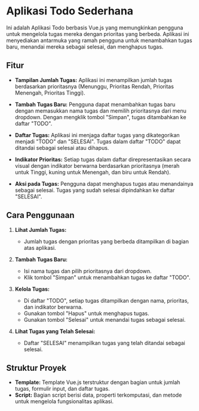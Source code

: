 # Aplikasi Todo Sederhana

Ini adalah Aplikasi Todo berbasis Vue.js yang memungkinkan pengguna untuk mengelola tugas mereka dengan prioritas yang berbeda. Aplikasi ini menyediakan antarmuka yang ramah pengguna untuk menambahkan tugas baru, menandai mereka sebagai selesai, dan menghapus tugas.

## Fitur

-   **Tampilan Jumlah Tugas:** Aplikasi ini menampilkan jumlah tugas berdasarkan prioritasnya (Menunggu, Prioritas Rendah, Prioritas Menengah, Prioritas Tinggi).
    
-   **Tambah Tugas Baru:** Pengguna dapat menambahkan tugas baru dengan memasukkan nama tugas dan memilih prioritasnya dari menu dropdown. Dengan mengklik tombol "Simpan", tugas ditambahkan ke daftar "TODO".
    
-   **Daftar Tugas:** Aplikasi ini menjaga daftar tugas yang dikategorikan menjadi "TODO" dan "SELESAI". Tugas dalam daftar "TODO" dapat ditandai sebagai selesai atau dihapus.
    
-   **Indikator Prioritas:** Setiap tugas dalam daftar direpresentasikan secara visual dengan indikator berwarna berdasarkan prioritasnya (merah untuk Tinggi, kuning untuk Menengah, dan biru untuk Rendah).
    
-   **Aksi pada Tugas:** Pengguna dapat menghapus tugas atau menandainya sebagai selesai. Tugas yang sudah selesai dipindahkan ke daftar "SELESAI".
    

## Cara Penggunaan

1.  **Lihat Jumlah Tugas:**
    
    -   Jumlah tugas dengan prioritas yang berbeda ditampilkan di bagian atas aplikasi.
2.  **Tambah Tugas Baru:**
    
    -   Isi nama tugas dan pilih prioritasnya dari dropdown.
    -   Klik tombol "Simpan" untuk menambahkan tugas ke daftar "TODO".
3.  **Kelola Tugas:**
    
    -   Di daftar "TODO", setiap tugas ditampilkan dengan nama, prioritas, dan indikator berwarna.
    -   Gunakan tombol "Hapus" untuk menghapus tugas.
    -   Gunakan tombol "Selesai" untuk menandai tugas sebagai selesai.
4.  **Lihat Tugas yang Telah Selesai:**
    
    -   Daftar "SELESAI" menampilkan tugas yang telah ditandai sebagai selesai.

## Struktur Proyek

-   **Template:** Template Vue.js terstruktur dengan bagian untuk jumlah tugas, formulir input, dan daftar tugas.
-   **Script:** Bagian script berisi data, properti terkomputasi, dan metode untuk mengelola fungsionalitas aplikasi.
